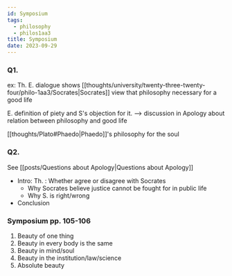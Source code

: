 ```yaml
---
id: Symposium
tags:
  - philosophy
  - philos1aa3
title: Symposium
date: 2023-09-29
---
```


### Q1.

ex: Th.
E. dialogue shows [[thoughts/university/twenty-three-twenty-four/philo-1aa3/Socrates|Socrates]] view that philosophy necessary for a good life

E. definition of piety and S's objection for it. --> discussion in Apology about relation between philosophy and good life

[[thoughts/Plato#Phaedo|Phaedo]]'s philosophy for the soul

### Q2.

See [[posts/Questions about Apology|Questions about Apology]]

- Intro: Th. : Whether agree or disagree with Socrates
  - Why Socrates believe justice cannot be fought for in public life
  - Why S. is right/wrong
- Conclusion

### Symposium pp. 105-106

1. Beauty of one thing
2. Beauty in every body is the same
3. Beauty in mind/soul
4. Beauty in the institution/law/science
5. Absolute beauty
